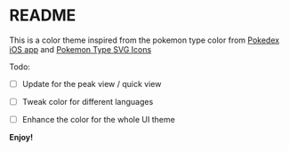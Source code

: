 # README

This is a color theme inspired from the pokemon type color from
[Pokedex iOS app](https://dribbble.com/shots/4862612-Pokedex-iOS-app) and [Pokemon Type SVG Icons](https://github.com/duiker101/pokemon-type-svg-icons)

Todo:

- [ ] Update for the peak view / quick view
- [ ] Tweak color for different languages
- [ ] Enhance the color for the whole UI theme


**Enjoy!**
